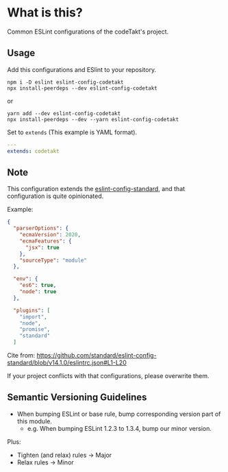 # What is this?

Common ESLint configurations of the codeTakt's project.

## Usage

Add this configurations and ESlint to your repository.

    npm i -D eslint eslint-config-codetakt
    npx install-peerdeps --dev eslint-config-codetakt

or

    yarn add --dev eslint-config-codetakt
    npx install-peerdeps --dev --yarn eslint-config-codetakt

Set to `extends` (This example is YAML format).

```yaml
---
extends: codetakt
```

## Note

This configuration extends the [eslint-config-standard][], and that configuration is quite opinionated.

Example:

```json
{
  "parserOptions": {
    "ecmaVersion": 2020,
    "ecmaFeatures": {
      "jsx": true
    },
    "sourceType": "module"
  },

  "env": {
    "es6": true,
    "node": true
  },

  "plugins": [
    "import",
    "node",
    "promise",
    "standard"
  ]
```

Cite from: <https://github.com/standard/eslint-config-standard/blob/v14.1.0/eslintrc.json#L1-L20>

If your project conflicts with that configurations, please overwrite them.

[eslint-config-standard]: https://github.com/standard/eslint-config-standard "ESLint Config for JavaScript Standard Style."

## Semantic Versioning Guidelines

- When bumping ESLint or base rule, bump corresponding version part of this module.
  - e.g. When bumping ESLint 1.2.3 to 1.3.4, bump our minor version.

Plus:

- Tighten (and relax) rules -> Major
- Relax rules -> Minor
